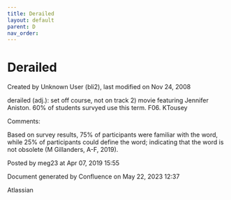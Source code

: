 ```yaml
---
title: Derailed
layout: default
parent: D
nav_order:
---
```


# Derailed

Created by  Unknown User (bli2), last modified on Nov 24, 2008

derailed (adj.): set off course, not on track 2)  movie featuring Jennifer Aniston. 60% of students survyed use this term. F06. KTousey

Comments:

Based on survey results, 75% of participants were familiar with the word, while 25% of participants could define the word; indicating that the word is not obsolete (M Gillanders, A-F, 2019).

Posted by meg23 at Apr 07, 2019 15:55

Document generated by Confluence on May 22, 2023 12:37

Atlassian
